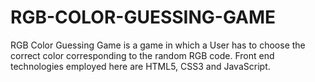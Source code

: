 # RGB-COLOR-GUESSING-GAME
RGB Color Guessing Game is a game in which a  User has to choose the correct color corresponding to the random RGB code. Front end technologies employed here are HTML5, CSS3 and JavaScript.
